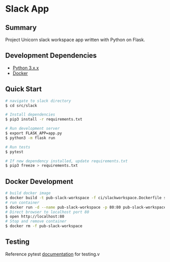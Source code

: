 # Slack App
## Summary 
Project Unicorn slack workspace app written with Python on Flask.

## Development Dependencies
- [Python 3.x.x](https://www.python.org/downloads/)
- [Docker](https://docs.docker.com/desktop/#download-and-install)

## Quick Start
```bash
# navigate to slack directory
$ cd src/slack

# Install dependencies
$ pip3 install -r requirements.txt

# Run development server
$ export FLASK_APP=app.py
$ python3 -m flask run

# Run tests
$ pytest

# If new dependency installed, update requirements.txt
$ pip3 freeze > requirements.txt
```

## Docker Development

```bash
# build docker image
$ docker build -t pub-slack-workspace -f ci/slackworkspace.Dockerfile src/slack
# run container
$ docker run -d --name pub-slack-workspace -p 80:80 pub-slack-workspace
# Direct browser to localhost port 80
$ open http://localhost:80
# Stop and remove container
$ docker rm -f pub-slack-workspace
```

## Testing
Reference pytest [documentation](https://docs.pytest.org/en/5.4.3/index.html) for testing.v
